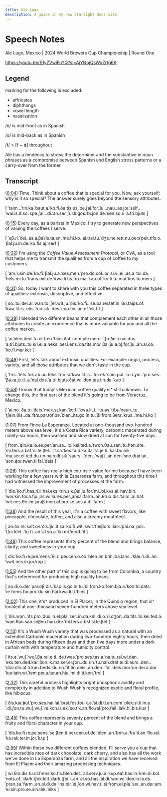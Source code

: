 ```yaml
---
title: Ale Lugo
description: A guide in my new Starlight docs site.
---
```


# Speech Notes

Ale Lugo, Mexico | 2024 World Brewers Cup Championship | Round One

https://youtu.be/E1yZVwiFuYQ?si=AjYNbjQsWgZrtg6K

## Legend

<!-- ɾɸβθðɣʃl̩ʒʌəɪæ -->

marking for the following is excluded:

- affricates
- diphthongs
- vowel length
- nasalization

/e/ is mid-front as in Spanish

/o/ is mid-back as in Spanish

/f/ > [f ~ ɸ] throughout

Ale has a tendency to stress the determiner and the substantive in noun phrases as a compromise between Spanish and English stress patterns or a carry-over from the former.

## Transcript

([0:04](https://youtu.be/E1yZVwiFuYQ?si=AjYNbjQsWgZrtg6K&t=4))
Time. Think about a coffee that is special for you. Now, ask yourself: why is it so special? The answer surely goes beyond the sensory attributes.

[ ˈtaim...ˈtin.ka.ˈbaut.a.ˈko.fi.ða.tis.es.ˈpe.ʃal.foɾ.ˈju...nau..as.joɾ.ˈself..ˈwai.is.it.so.ˈspe.ʃal...di.ˈan.seɾ.ˈʃuɾ.li.gos.ˈbi.jon.de.ˈsen.so.ɾi.ˈa.tɾi.bjuts ]

([0:15](https://youtu.be/E1yZVwiFuYQ?si=AjYNbjQsWgZrtg6K&t=15))
Every day, as a barista in Mexico, I try to generate new perspectives of valuing the coffees I serve.

[ ˈeβ.ɾi.ˈdei..as.a.βaˈɾis.ta.en.ˈme.hi.ko..ai.tɾai.tu.ˈdʒe.ne.ɾeɪt.nu.peɾsˈpek.tifs.o.ˈβal.ju.in.de.ˈko.fis.aj.ˈseɾf ]

([0:22](https://youtu.be/E1yZVwiFuYQ?si=AjYNbjQsWgZrtg6K&t=22))
I'm using the _Coffee Value Assessment Protocol_, or _CVA_, as a tool that helps me to transmit the qualities from a cup of coffee to my customers.

[ ˈam.ˈusin.de.ˈko.fi.ˈβal.ju.a.ˈses.men.ˈpro.do.col..oɾ.ˈsi.vi.ei..as.a.ˈtul.da.ˈhels.mi.tu.ˈtɾans.mit.de.ˈkwa.li.tis.fɾo.ma.ˈkʌp.of.ˈko.fi.tu.mai.ˈkos.to.meɾs ]

([0:31](https://youtu.be/E1yZVwiFuYQ?si=AjYNbjQsWgZrtg6K&t=31))
So, today I want to share with you this coffee separated in three types of qualities: extrinsic, descriptive, and effective.

[ so..tu.ˈdei.ai.ˈwan.to.ˈʃer.wit.ju.ˈðis.ˈko.fi..ˈse.pa.ɾei.tet.in.ˈθɾi.taips.of.ˈkwa.lit.is..eks.ˈtɾin.sik..des.ˈcɾip.tiv..an.ef.ˈek.tif ]

([0:39](https://youtu.be/E1yZVwiFuYQ?si=AjYNbjQsWgZrtg6K&t=39))
I blended two different beans that complement each other in all those attributes to create an experience that is more valuable for you and all the coffee market.

[ ˈai.blen.ded.ˈtu.di.fɾen.ˈbins.ðat.ˈcom.ple.men.i.ˈtʃo.ðeɾ.i.nal.dos.ˈa.tɾi.bjuts..tu.kɾi.ei.a.neks.ˈpeɾ.i.ens.ˈda.tits.moɾ.ˈβal.ju.a.bl̩.foɾ.ˈju..an.al.ðə.ˈko.fi.maɾ.ket ]

([0:49](https://youtu.be/E1yZVwiFuYQ?si=AjYNbjQsWgZrtg6K&t=49))
First, let's talk about extrinsic qualities. For example: origin, process, variety, and all those attributes that we don't taste in the cup.

[ ˈfɪɾs..ˈlets.tok.ab.au.teks.ˈtrin.si.ˈkwa.lit.is...foɾ.ek.ˈsam.pəl..ˈo.ɾi.ɣin..ˈpɾo.ses..ˈβa.ɾa.je.ti..a.ˈnal.dos.ˈa.tɾi.bjuts.ðat.wi.ˈdon.tas.tin.da.ˈkʌp ]

([0:58](https://youtu.be/E1yZVwiFuYQ?si=AjYNbjQsWgZrtg6K&t=58))
I know that today's Mexican coffee quality is^ still unknown. To change this, the first part of the blend it's going to be from Veracruz, Mexico.

[ ˈai.no. ða.tu.ˈdeis.ˈmek.sɪ.kan.ˈko.fi.ˈkwa.lit.i..ˈits.əs.ˈtil.ə.ˈnaun..tu.ˈtʃein.θis..da.ˈfɪɾs.paɾ.tof.ðə.ˈblen..its.go.in.tu.ˈβi.from.βeɾa.ˈkɾus..ˈme.hi.ko ]

([1:07](https://youtu.be/E1yZVwiFuYQ?si=AjYNbjQsWgZrtg6K&t=67))
From Finca La Esperanza. Located at one-thousand two-hundred meters above sea level, it's a Costa Rica variety, carbonic macerated during ninety-six hours, then washed and slow dried at sun for twenty-five days.

[ from.ˈɸin.ka.la.es.peɾ.ˈan.sa...lo.ˈkei.ted.a.ˈtwon.θau.san.ˈtu.hən.dɾe.ˈmi.teɾs.a.bʌf.ˈsi.le.βel...ˈit.sa.ˈkos.ta.ɾi.ka.βa.ˈɾa.je.ti..kaɾ.bo.nik.ˈma.seɾ.ei.ted.du.ɾin.nain.di.sik.ˈsauɾs...ˈden..ˈwaʃt..an.den.ˈsno.dɾai.tat.ˈson.ɸoɾ.twen.ti.fai.ˈdeis ]

([1:26](https://youtu.be/E1yZVwiFuYQ?si=AjYNbjQsWgZrtg6K&t=86))
This coffee has really high extrinsic value for me because I have been working for a few years with la Esperanza farm, and throughout this time I had witnessed the improvement of processes at the farm.

[ ˈdis.ˈko.fi.has.ɾi.li.hai.eks.ˈtɾin.sik.βal.ju.foɾ.ˈmi..bi.kʌs.ai.ˈhav.bin.ˈwoɾ.kin.foɾ.a.fju.jiɾs.wi.la.ˈes.peɾ.ˌansa.ˈfaɾm..an.θɾuo.dis.ˈtaim..ai.hat.ˈwit.nes.θe.im.ˈpɾuβ.men.of.pɾo.se.ses.a.di.ˈfaɾm ]

([1:38](https://youtu.be/E1yZVwiFuYQ?si=AjYNbjQsWgZrtg6K&t=98))
And the result of this year, it's a coffee with sweet flavors, like pineapple, chocolate, toffee, and also a creamy mouthfeel.

[ an.ðə.ɾe.ˈsʌlt.ov.ˈðis.ˈjiɾ..it.sa.ˈko.fi.wit.ˈswit.ˈfleiβoɾs..laik.ˈpai.na.ˌpol..ˈtʃuɾ.klet..ˈto.fi..an.ˈal.so.a.ˈkɾi.mi.ˈmod.fil ]

([1:48](https://youtu.be/E1yZVwiFuYQ?si=AjYNbjQsWgZrtg6K&t=108))
This coffee represents thirty percent of the blend and brings balance, clarity, and sweetness in your cup.

[ dis.ˈko.fi.ɾe.pɾe.ˈsens.ˈθi.ɾi.peɾ.cen.o.ðə.ˈblen.an.bɾin.ˈba.lans..ˈklæ.ɾi.di..an.ˈswit.nes.in.joɾ.kop ]

([1:55](https://youtu.be/E1yZVwiFuYQ?si=AjYNbjQsWgZrtg6K&t=115))
And the other part of this cup is going to be from Colombia, a country that's referenced for producing high quality beans.

[ an.di.o.deɾ.ˈpaɾ.oβ.dis.ˈkʌp.is.go.in.tu.ˈbi.fɾon.ko.ˈlom.bja.a.ˈkon.tɾi.dats.ˈɾe.fɾens.foɾ.pɾo.ˈdu.sin.hai.kwa.li.ti.ˈbins ]

([2:02](https://youtu.be/E1yZVwiFuYQ?si=AjYNbjQsWgZrtg6K&t=122))
This one, it's^ produced in El Placer, in the Quindio region, that is^ located at one-thousand seven-hundred meters above sea level.

[ ˈdis.wan..ˈits.pɾo.ˈdus.in.el.pla.ˈseɾ..in.da.kin.ˈdi.o.ˈɾi.dʒon..da.tits.ˈlo.kei.ted.a.ˈwan.θau.san.seβen.hən.dre.ˈmi.teɾs.a.bʌf.si.le.βel ]

([2:13](https://youtu.be/E1yZVwiFuYQ?si=AjYNbjQsWgZrtg6K&t=133))
It's a Wush Wush variety that was processed as a natural with an extended Carbonic maceration during two-hundred eighty hours, then dried in African beds during fifteen days and then five days more under a dark curtain with with temperature and humidity control.

[ its.a.ˈwuʃ.ˈwuʃ.βa.ɾai.e.ti..da.twas.ˈpɾo.ses.tas.a.ˈna.tu.ɾal.wi.dan.ˈeks.ten.ded.kaɾ.ˈβon.ik.ma.seɾ.ei.ʃon..du.ɾin.ˈtu.han.dret.ei.di.auɾs..den..ˈdɾai.din.af.ɾi.kan.beds.ˈdu.ɾin.fif.tin.deis..an.den..ˈfai.ˈdeis.moɾ.ˈon.deɾ.a.dar.ˈkuɾ.tain.wi.ˈtem.peɾ.a.tur.an.hju.ˈmi.di.ti.kon.ˈtɾol ]

([2:32](https://youtu.be/E1yZVwiFuYQ?si=AjYNbjQsWgZrtg6K&t=152))
This careful process highlights bright phosphoric acidity and complexity in addition to Wush Wush's recognized exotic and floral profile, like hibiscus.

[ ðis.kaɾ.ɸul.ˈpɾo.ses.hai.lai.ˈbɾai.fos.foɾ.ik.a.ˈsi.di.ti.an.com.ˈplek.si.ti.in.aˈ.di.ʃon.tu.wuʃ.wuʃ.ˈɾe.kon.is.ek.ˈso.tik.an.flo.ɾal.ˈpɾo.fail..laik.hi.bis.kus ]

([2:45](https://youtu.be/E1yZVwiFuYQ?si=AjYNbjQsWgZrtg6K&t=165))
This coffee represents seventy percent of the blend and brings a fruity and floral character in your cup.

[ ˈdis.ko.fi.ɾe.pe.sens.ˈse.βen.ti.peɾ.cen.of.de.ˈblen..an.ˈbɾin.a.ˈfɾu.ti.an.ˈflo.ɾal.ˈka.ɾak.teɾ.in.joɾ.ˈkʌp ]

([2:55](https://youtu.be/E1yZVwiFuYQ?si=AjYNbjQsWgZrtg6K&t=175))
Within these two different coffees blended, I'll serve you a cup that has incredible ntes of dark chocolate, dark cherry, and also has all the work we've done in La Esperanza farm, and all the inspiration we have received from El Placer and their amazing processing techniques.

[ wi.θin.dis.tu.di.fɾens.ko.fis.blen.det..ˈail.seɾv.ju.a.ˈkʌp.ðat.has.in.ˈkɾei.di.bol.ˈnots.of..ˈdaɾk.tʃok.leit.ˈdaɾk.tʃeɾ.i..an.ˈal.so.has.ˈal.di.ˈwoɾ.wi.ˈdon.in.la.es.ˈpɾan.sa.ˈfaɾm..an.al.di.də.ˈins.piɾ.ˈei.ʃon.wi.hav.ɾi.si.fɾom.el.pla.ˈseɾ..an.deɾ.am.ˈei.sin.pɾo.se.sin.tek.ˈniks ]

<!--
([3:15](https://youtu.be/E1yZVwiFuYQ?si=AjYNbjQsWgZrtg6K&t=195))
To develop a cup like this one, are^ you also needed certain tools and techniques.

([3:20](https://youtu.be/E1yZVwiFuYQ?si=AjYNbjQsWgZrtg6K&t=200))
First, both coffees were roasted in a Link^ coffee rooster six days ago in a total of seven minutes and thirty seconds, ending at two-hundred fifteen degrees Celsius, looking for similar solubilities for both coffees, and enhancing clarity and sweetness in your cup.

([3:46](https://youtu.be/E1yZVwiFuYQ?si=AjYNbjQsWgZrtg6K&t=226))
I'm using the SC1 dripper.
It's made of heat resistant polycarbonate that keeps temperature constant, that gives us a structure and sweetness in your cup.

([4:00](https://youtu.be/E1yZVwiFuYQ?si=AjYNbjQsWgZrtg6K&t=240))
Also, this has less lateral bypass that produces consistent resulting extraction.

([4:08](https://youtu.be/E1yZVwiFuYQ?si=AjYNbjQsWgZrtg6K&t=248))
I'm using five pour, pours of fifty grams of water every thirty seconds, for a total of two-hundred fifty grams in a total time of three minutes twenty seconds of brew time.

([4:34](https://youtu.be/E1yZVwiFuYQ?si=AjYNbjQsWgZrtg6K&t=274))
I'm using sixteen point five gr- grams of coffee in a medium course grind size grounded in a 1Zpresso^ ZP6.

([4:46](https://youtu.be/E1yZVwiFuYQ?si=AjYNbjQsWgZrtg6K&t=286))
This produces less fines than other grinders, resulting in a more even flow and a more consistent extraction, allowing me to enhance the cup clarity and sweetness.

([4:57](https://youtu.be/E1yZVwiFuYQ?si=AjYNbjQsWgZrtg6K&t=297))
Also, I'm using the Brewista cone shaped purple filters.
This helps me with cleanness and a smooth tactile in the final cup.

([5:10](https://youtu.be/E1yZVwiFuYQ?si=AjYNbjQsWgZrtg6K&t=310))
I'm preparing your coffee directly in the Origami sensory flavor cup.
I will cover it with a glass lid to maximize our own experience and all the attributes to our temperatures.

([5:23](https://youtu.be/E1yZVwiFuYQ?si=AjYNbjQsWgZrtg6K&t=323))
I'm using a water composition of fifty p-p-m, with equal parts of calcium and magnesium.

([5:32](https://youtu.be/E1yZVwiFuYQ?si=AjYNbjQsWgZrtg6K&t=332))
This is to enhance the tropical fruit flavor.

([5:44](https://youtu.be/E1yZVwiFuYQ?si=AjYNbjQsWgZrtg6K&t=344))
I pour it at eighty-nine degrees Celsius.
This is to maintain the aromatic floral character like hibiscus.

([6:00](https://youtu.be/E1yZVwiFuYQ?si=AjYNbjQsWgZrtg6K&t=360))
Judges, it's time to talk about of the second part, and my favorite one, of the CVA: the descriptive qualities, or all those attributes that we can share with our customers to guide him^ through the flavors of the coffee they're going to drink.

([6:16](https://youtu.be/E1yZVwiFuYQ?si=AjYNbjQsWgZrtg6K&t=376))
As you can see, I'm integrating your coffee with a spoon to mix all these flavors together, all those aromas and tactile experience.

([6:27](https://youtu.be/E1yZVwiFuYQ?si=AjYNbjQsWgZrtg6K&t=387))
Let's talk about the aroma of this coffee.
You will find dark chocolate, dark cherry, and cranberries.

([6:44](https://youtu.be/E1yZVwiFuYQ?si=AjYNbjQsWgZrtg6K&t=404))
Please, just evaluate the aroma, removing the glass lid and place it in the white little cup in front of you.
Then, continue your evaluation after I finish my presentation, sipping directly from the cup, right?

([6:58](https://youtu.be/E1yZVwiFuYQ?si=AjYNbjQsWgZrtg6K&t=418))
Just evaluate the aroma, this this is for you, please enjoy.
This is for you please enjoy.
And this is for you.
I'll be back.

([7:33](https://youtu.be/E1yZVwiFuYQ?si=AjYNbjQsWgZrtg6K&t=453))
Ready?
Let's continue with the rest of the attributes of this amazing cup.

([7:39](https://youtu.be/E1yZVwiFuYQ?si=AjYNbjQsWgZrtg6K&t=459))
In flavor, you will find, in all three stages, dark chocolate.

([7:45](https://youtu.be/E1yZVwiFuYQ?si=AjYNbjQsWgZrtg6K&t=465))
But when the coffee is hot, you also will find dark cherry.

([7:52](https://youtu.be/E1yZVwiFuYQ?si=AjYNbjQsWgZrtg6K&t=472))
When the coffee's^ warm you will find Concord grapes and hibiscus.

([8:00](https://youtu.be/E1yZVwiFuYQ?si=AjYNbjQsWgZrtg6K&t=480))
And when the coffee's ^cold Concord grapes turns in cranberries.

([8:08](https://youtu.be/E1yZVwiFuYQ?si=AjYNbjQsWgZrtg6K&t=488))
And also you will find red apple.

([8:14](https://youtu.be/E1yZVwiFuYQ?si=AjYNbjQsWgZrtg6K&t=494))
The aftertaste, it's long and sweet in all three stages, but when it's hot it's going to be like dark chocolate.

([8:26](https://youtu.be/E1yZVwiFuYQ?si=AjYNbjQsWgZrtg6K&t=506))
And when it's warm and cold it's going to be like dark cherry and hibiscus.

([8:38](https://youtu.be/E1yZVwiFuYQ?si=AjYNbjQsWgZrtg6K&t=518))
The acidity, it's medium high intensity in all three stages.

([8:44](https://youtu.be/E1yZVwiFuYQ?si=AjYNbjQsWgZrtg6K&t=524))
But when it's hot it's going to be tartaric like red grapes.

([8:53](https://youtu.be/E1yZVwiFuYQ?si=AjYNbjQsWgZrtg6K&t=533))
When it's warm is going to be malic like red apple.

([9:02](https://youtu.be/E1yZVwiFuYQ?si=AjYNbjQsWgZrtg6K&t=542))
And when it's cold it's going to be citric like orange.

([9:10](https://youtu.be/E1yZVwiFuYQ?si=AjYNbjQsWgZrtg6K&t=550))
The sweetness, it's going to be medium to high intensity, and in all three stages it's going to be like a maple syrup and toffee.

([9:23](https://youtu.be/E1yZVwiFuYQ?si=AjYNbjQsWgZrtg6K&t=563))
The mouthfeel, it's medium high in all three stages. And when when it's hot it's going to be creamy and syrupy, and when it's warm and cold it's going to be juicy like cranberry juice.

([9:43](https://youtu.be/E1yZVwiFuYQ?si=AjYNbjQsWgZrtg6K&t=583))
Judges, we still have one part of the CVA left: you. You are going to add this third part with your effective assessment of this amazing cup, knowing all the details on its creation and improving opportunities for other producing countries.
Thank you.
Time.

 -->
